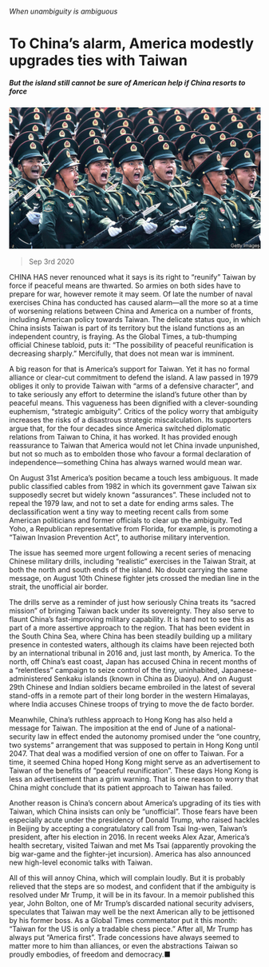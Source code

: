 ###### When unambiguity is ambiguous

# To China’s alarm, America modestly upgrades ties with Taiwan 

##### But the island still cannot be sure of American help if China resorts to force 

![image](images/20200829_ASP503_0.jpg) 

> Sep 3rd 2020 

CHINA HAS never renounced what it says is its right to “reunify” Taiwan by force if peaceful means are thwarted. So armies on both sides have to prepare for war, however remote it may seem. Of late the number of naval exercises China has conducted has caused alarm—all the more so at a time of worsening relations between China and America on a number of fronts, including American policy towards Taiwan. The delicate status quo, in which China insists Taiwan is part of its territory but the island functions as an independent country, is fraying. As the Global Times, a tub-thumping official Chinese tabloid, puts it: “The possibility of peaceful reunification is decreasing sharply.” Mercifully, that does not mean war is imminent.

A big reason for that is America’s support for Taiwan. Yet it has no formal alliance or clear-cut commitment to defend the island. A law passed in 1979 obliges it only to provide Taiwan with “arms of a defensive character”, and to take seriously any effort to determine the island’s future other than by peaceful means. This vagueness has been dignified with a clever-sounding euphemism, “strategic ambiguity”. Critics of the policy worry that ambiguity increases the risks of a disastrous strategic miscalculation. Its supporters argue that, for the four decades since America switched diplomatic relations from Taiwan to China, it has worked. It has provided enough reassurance to Taiwan that America would not let China invade unpunished, but not so much as to embolden those who favour a formal declaration of independence—something China has always warned would mean war.


On August 31st America’s position became a touch less ambiguous. It made public classified cables from 1982 in which its government gave Taiwan six supposedly secret but widely known “assurances”. These included not to repeal the 1979 law, and not to set a date for ending arms sales. The declassification went a tiny way to meeting recent calls from some American politicians and former officials to clear up the ambiguity. Ted Yoho, a Republican representative from Florida, for example, is promoting a “Taiwan Invasion Prevention Act”, to authorise military intervention.

The issue has seemed more urgent following a recent series of menacing Chinese military drills, including “realistic” exercises in the Taiwan Strait, at both the north and south ends of the island. No doubt carrying the same message, on August 10th Chinese fighter jets crossed the median line in the strait, the unofficial air border.

The drills serve as a reminder of just how seriously China treats its “sacred mission” of bringing Taiwan back under its sovereignty. They also serve to flaunt China’s fast-improving military capability. It is hard not to see this as part of a more assertive approach to the region. That has been evident in the South China Sea, where China has been steadily building up a military presence in contested waters, although its claims have been rejected both by an international tribunal in 2016 and, just last month, by America. To the north, off China’s east coast, Japan has accused China in recent months of a “relentless” campaign to seize control of the tiny, uninhabited, Japanese-administered Senkaku islands (known in China as Diaoyu). And on August 29th Chinese and Indian soldiers became embroiled in the latest of several stand-offs in a remote part of their long border in the western Himalayas, where India accuses Chinese troops of trying to move the de facto border.

Meanwhile, China’s ruthless approach to Hong Kong has also held a message for Taiwan. The imposition at the end of June of a national-security law in effect ended the autonomy promised under the “one country, two systems” arrangement that was supposed to pertain in Hong Kong until 2047. That deal was a modified version of one on offer to Taiwan. For a time, it seemed China hoped Hong Kong might serve as an advertisement to Taiwan of the benefits of “peaceful reunification”. These days Hong Kong is less an advertisement than a grim warning. That is one reason to worry that China might conclude that its patient approach to Taiwan has failed.

Another reason is China’s concern about America’s upgrading of its ties with Taiwan, which China insists can only be “unofficial”. Those fears have been especially acute under the presidency of Donald Trump, who raised hackles in Beijing by accepting a congratulatory call from Tsai Ing-wen, Taiwan’s president, after his election in 2016. In recent weeks Alex Azar, America’s health secretary, visited Taiwan and met Ms Tsai (apparently provoking the big war-game and the fighter-jet incursion). America has also announced new high-level economic talks with Taiwan.

All of this will annoy China, which will complain loudly. But it is probably relieved that the steps are so modest, and confident that if the ambiguity is resolved under Mr Trump, it will be in its favour. In a memoir published this year, John Bolton, one of Mr Trump’s discarded national security advisers, speculates that Taiwan may well be the next American ally to be jettisoned by his former boss. As a Global Times commentator put it this month: “Taiwan for the US is only a tradable chess piece.” After all, Mr Trump has always put “America first”. Trade concessions have always seemed to matter more to him than alliances, or even the abstractions Taiwan so proudly embodies, of freedom and democracy.■

